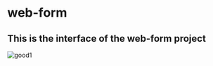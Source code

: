 # web-form



## This is the interface of the web-form project
![good1](https://user-images.githubusercontent.com/81350935/126279224-a5755478-4d14-4dae-a962-b9f4920e7794.png)




